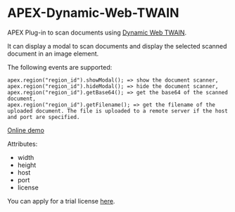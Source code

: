 # APEX-Dynamic-Web-TWAIN

APEX Plug-in to scan documents using [Dynamic Web TWAIN](https://www.dynamsoft.com/web-twain/overview/).

It can display a modal to scan documents and display the selected scanned document in an image element.

The following events are supported:

```
apex.region("region_id").showModal(); => show the document scanner,
apex.region("region_id").hideModal(); => hide the document scanner,
apex.region("region_id").getBase64(); => get the base64 of the scanned document,
apex.region("region_id").getFilename(); => get the filename of the uploaded document. The file is uploaded to a remote server if the host and port are specified.
```

[Online demo](https://apex.oracle.com/pls/apex/r/dynamsoft/dynamsoft-demos/document-scanner)

Attributes:

* width
* height
* host
* port
* license

You can apply for a trial license [here](https://www.dynamsoft.com/customer/license/trialLicense?product=dwt).




